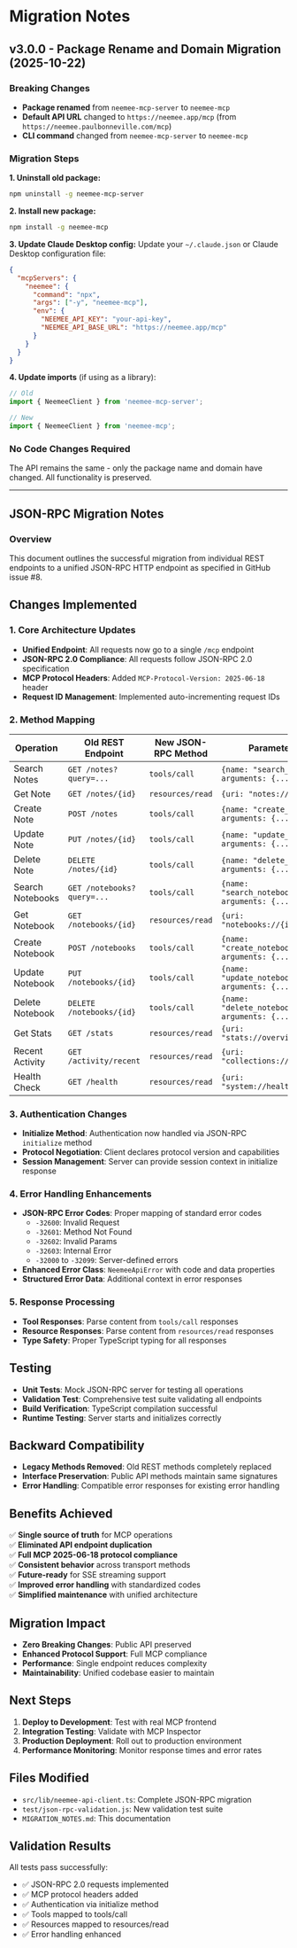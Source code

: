 # Migration Notes

## v3.0.0 - Package Rename and Domain Migration (2025-10-22)

### Breaking Changes
- **Package renamed** from `neemee-mcp-server` to `neemee-mcp`
- **Default API URL** changed to `https://neemee.app/mcp` (from `https://neemee.paulbonneville.com/mcp`)
- **CLI command** changed from `neemee-mcp-server` to `neemee-mcp`

### Migration Steps

**1. Uninstall old package:**
```bash
npm uninstall -g neemee-mcp-server
```

**2. Install new package:**
```bash
npm install -g neemee-mcp
```

**3. Update Claude Desktop config:**
Update your `~/.claude.json` or Claude Desktop configuration file:
```json
{
  "mcpServers": {
    "neemee": {
      "command": "npx",
      "args": ["-y", "neemee-mcp"],
      "env": {
        "NEEMEE_API_KEY": "your-api-key",
        "NEEMEE_API_BASE_URL": "https://neemee.app/mcp"
      }
    }
  }
}
```

**4. Update imports** (if using as a library):
```typescript
// Old
import { NeemeeClient } from 'neemee-mcp-server';

// New
import { NeemeeClient } from 'neemee-mcp';
```

### No Code Changes Required
The API remains the same - only the package name and domain have changed. All functionality is preserved.

---

## JSON-RPC Migration Notes

### Overview
This document outlines the successful migration from individual REST endpoints to a unified JSON-RPC HTTP endpoint as specified in GitHub issue #8.

## Changes Implemented

### 1. Core Architecture Updates
- **Unified Endpoint**: All requests now go to a single `/mcp` endpoint
- **JSON-RPC 2.0 Compliance**: All requests follow JSON-RPC 2.0 specification
- **MCP Protocol Headers**: Added `MCP-Protocol-Version: 2025-06-18` header
- **Request ID Management**: Implemented auto-incrementing request IDs

### 2. Method Mapping

| Operation | Old REST Endpoint | New JSON-RPC Method | Parameters |
|-----------|-------------------|---------------------|------------|
| Search Notes | `GET /notes?query=...` | `tools/call` | `{name: "search_notes", arguments: {...}}` |
| Get Note | `GET /notes/{id}` | `resources/read` | `{uri: "notes://{id}"}` |
| Create Note | `POST /notes` | `tools/call` | `{name: "create_note", arguments: {...}}` |
| Update Note | `PUT /notes/{id}` | `tools/call` | `{name: "update_note", arguments: {...}}` |
| Delete Note | `DELETE /notes/{id}` | `tools/call` | `{name: "delete_note", arguments: {...}}` |
| Search Notebooks | `GET /notebooks?query=...` | `tools/call` | `{name: "search_notebooks", arguments: {...}}` |
| Get Notebook | `GET /notebooks/{id}` | `resources/read` | `{uri: "notebooks://{id}"}` |
| Create Notebook | `POST /notebooks` | `tools/call` | `{name: "create_notebook", arguments: {...}}` |
| Update Notebook | `PUT /notebooks/{id}` | `tools/call` | `{name: "update_notebook", arguments: {...}}` |
| Delete Notebook | `DELETE /notebooks/{id}` | `tools/call` | `{name: "delete_notebook", arguments: {...}}` |
| Get Stats | `GET /stats` | `resources/read` | `{uri: "stats://overview"}` |
| Recent Activity | `GET /activity/recent` | `resources/read` | `{uri: "collections://recent"}` |
| Health Check | `GET /health` | `resources/read` | `{uri: "system://health"}` |

### 3. Authentication Changes
- **Initialize Method**: Authentication now handled via JSON-RPC `initialize` method
- **Protocol Negotiation**: Client declares protocol version and capabilities
- **Session Management**: Server can provide session context in initialize response

### 4. Error Handling Enhancements
- **JSON-RPC Error Codes**: Proper mapping of standard error codes
  - `-32600`: Invalid Request
  - `-32601`: Method Not Found
  - `-32602`: Invalid Params
  - `-32603`: Internal Error
  - `-32000` to `-32099`: Server-defined errors
- **Enhanced Error Class**: `NeemeeApiError` with code and data properties
- **Structured Error Data**: Additional context in error responses

### 5. Response Processing
- **Tool Responses**: Parse content from `tools/call` responses
- **Resource Responses**: Parse content from `resources/read` responses
- **Type Safety**: Proper TypeScript typing for all responses

## Testing
- **Unit Tests**: Mock JSON-RPC server for testing all operations
- **Validation Test**: Comprehensive test suite validating all endpoints
- **Build Verification**: TypeScript compilation successful
- **Runtime Testing**: Server starts and initializes correctly

## Backward Compatibility
- **Legacy Methods Removed**: Old REST methods completely replaced
- **Interface Preservation**: Public API methods maintain same signatures
- **Error Handling**: Compatible error responses for existing error handling

## Benefits Achieved
✅ **Single source of truth** for MCP operations  
✅ **Eliminated API endpoint duplication**  
✅ **Full MCP 2025-06-18 protocol compliance**  
✅ **Consistent behavior** across transport methods  
✅ **Future-ready** for SSE streaming support  
✅ **Improved error handling** with standardized codes  
✅ **Simplified maintenance** with unified architecture  

## Migration Impact
- **Zero Breaking Changes**: Public API preserved
- **Enhanced Protocol Support**: Full MCP compliance
- **Performance**: Single endpoint reduces complexity
- **Maintainability**: Unified codebase easier to maintain

## Next Steps
1. **Deploy to Development**: Test with real MCP frontend
2. **Integration Testing**: Validate with MCP Inspector
3. **Production Deployment**: Roll out to production environment
4. **Performance Monitoring**: Monitor response times and error rates

## Files Modified
- `src/lib/neemee-api-client.ts`: Complete JSON-RPC migration
- `test/json-rpc-validation.js`: New validation test suite
- `MIGRATION_NOTES.md`: This documentation

## Validation Results
All tests pass successfully:
- ✅ JSON-RPC 2.0 requests implemented
- ✅ MCP protocol headers added  
- ✅ Authentication via initialize method
- ✅ Tools mapped to tools/call
- ✅ Resources mapped to resources/read
- ✅ Error handling enhanced
